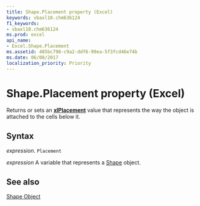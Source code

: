 ```yaml
---
title: Shape.Placement property (Excel)
keywords: vbaxl10.chm636124
f1_keywords:
- vbaxl10.chm636124
ms.prod: excel
api_name:
- Excel.Shape.Placement
ms.assetid: 485bc798-c9a2-ddf6-99ea-5f3fcd46e74b
ms.date: 06/08/2017
localization_priority: Priority
---
```



# Shape.Placement property (Excel)

Returns or sets an  **[xlPlacement](Excel.XlPlacement.md)** value that represents the way the object is attached to the cells below it.


## Syntax

_expression_. `Placement`

_expression_ A variable that represents a [Shape](./Excel.Shape.md) object.


## See also


[Shape Object](Excel.Shape.md)

